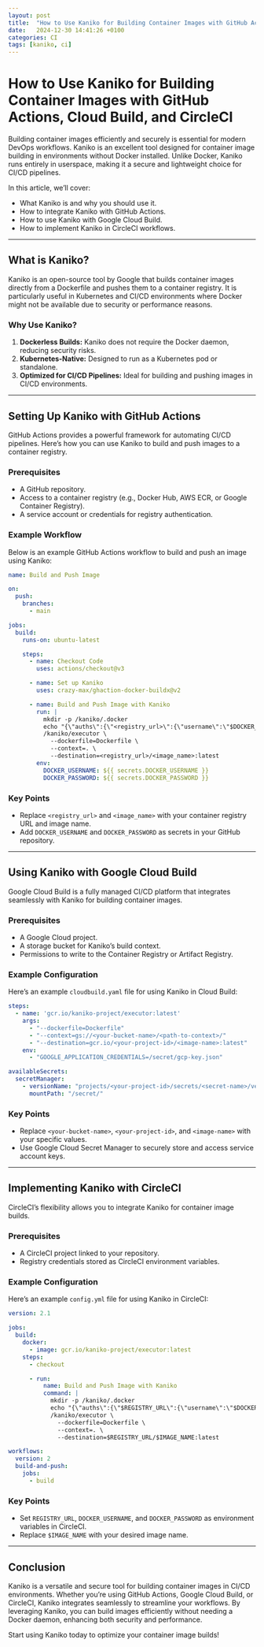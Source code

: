 ```yaml
---
layout: post
title:  "How to Use Kaniko for Building Container Images with GitHub Actions, Cloud Build, and CircleCI"
date:   2024-12-30 14:41:26 +0100
categories: CI
tags: [kaniko, ci]
---
```


# How to Use Kaniko for Building Container Images with GitHub Actions, Cloud Build, and CircleCI

Building container images efficiently and securely is essential for modern DevOps workflows. Kaniko is an excellent tool designed for container image building in environments without Docker installed. Unlike Docker, Kaniko runs entirely in userspace, making it a secure and lightweight choice for CI/CD pipelines.

In this article, we’ll cover:
- What Kaniko is and why you should use it.
- How to integrate Kaniko with GitHub Actions.
- How to use Kaniko with Google Cloud Build.
- How to implement Kaniko in CircleCI workflows.

---

## What is Kaniko?
Kaniko is an open-source tool by Google that builds container images directly from a Dockerfile and pushes them to a container registry. It is particularly useful in Kubernetes and CI/CD environments where Docker might not be available due to security or performance reasons.

### Why Use Kaniko?
1. **Dockerless Builds:** Kaniko does not require the Docker daemon, reducing security risks.
2. **Kubernetes-Native:** Designed to run as a Kubernetes pod or standalone.
3. **Optimized for CI/CD Pipelines:** Ideal for building and pushing images in CI/CD environments.

---

## Setting Up Kaniko with GitHub Actions
GitHub Actions provides a powerful framework for automating CI/CD pipelines. Here’s how you can use Kaniko to build and push images to a container registry.

### Prerequisites
- A GitHub repository.
- Access to a container registry (e.g., Docker Hub, AWS ECR, or Google Container Registry).
- A service account or credentials for registry authentication.

### Example Workflow
Below is an example GitHub Actions workflow to build and push an image using Kaniko:

```yaml
name: Build and Push Image

on:
  push:
    branches:
      - main

jobs:
  build:
    runs-on: ubuntu-latest

    steps:
      - name: Checkout Code
        uses: actions/checkout@v3

      - name: Set up Kaniko
        uses: crazy-max/ghaction-docker-buildx@v2

      - name: Build and Push Image with Kaniko
        run: |
          mkdir -p /kaniko/.docker
          echo "{\"auths\":{\"<registry_url>\":{\"username\":\"$DOCKER_USERNAME\",\"password\":\"$DOCKER_PASSWORD\"}}}" > /kaniko/.docker/config.json
          /kaniko/executor \
            --dockerfile=Dockerfile \
            --context=. \
            --destination=<registry_url>/<image_name>:latest
        env:
          DOCKER_USERNAME: ${{ secrets.DOCKER_USERNAME }}
          DOCKER_PASSWORD: ${{ secrets.DOCKER_PASSWORD }}
```

### Key Points
- Replace `<registry_url>` and `<image_name>` with your container registry URL and image name.
- Add `DOCKER_USERNAME` and `DOCKER_PASSWORD` as secrets in your GitHub repository.

---

## Using Kaniko with Google Cloud Build
Google Cloud Build is a fully managed CI/CD platform that integrates seamlessly with Kaniko for building container images.

### Prerequisites
- A Google Cloud project.
- A storage bucket for Kaniko’s build context.
- Permissions to write to the Container Registry or Artifact Registry.

### Example Configuration
Here’s an example `cloudbuild.yaml` file for using Kaniko in Cloud Build:

```yaml
steps:
  - name: 'gcr.io/kaniko-project/executor:latest'
    args:
      - "--dockerfile=Dockerfile"
      - "--context=gs://<your-bucket-name>/<path-to-context>/"
      - "--destination=gcr.io/<your-project-id>/<image-name>:latest"
    env:
      - "GOOGLE_APPLICATION_CREDENTIALS=/secret/gcp-key.json"

availableSecrets:
  secretManager:
    - versionName: "projects/<your-project-id>/secrets/<secret-name>/versions/latest"
      mountPath: "/secret/"
```

### Key Points
- Replace `<your-bucket-name>`, `<your-project-id>`, and `<image-name>` with your specific values.
- Use Google Cloud Secret Manager to securely store and access service account keys.

---

## Implementing Kaniko with CircleCI
CircleCI’s flexibility allows you to integrate Kaniko for container image builds.

### Prerequisites
- A CircleCI project linked to your repository.
- Registry credentials stored as CircleCI environment variables.

### Example Configuration
Here’s an example `config.yml` file for using Kaniko in CircleCI:

```yaml
version: 2.1

jobs:
  build:
    docker:
      - image: gcr.io/kaniko-project/executor:latest
    steps:
      - checkout

      - run:
          name: Build and Push Image with Kaniko
          command: |
            mkdir -p /kaniko/.docker
            echo "{\"auths\":{\"$REGISTRY_URL\":{\"username\":\"$DOCKER_USERNAME\",\"password\":\"$DOCKER_PASSWORD\"}}}" > /kaniko/.docker/config.json
            /kaniko/executor \
              --dockerfile=Dockerfile \
              --context=. \
              --destination=$REGISTRY_URL/$IMAGE_NAME:latest

workflows:
  version: 2
  build-and-push:
    jobs:
      - build
```

### Key Points
- Set `REGISTRY_URL`, `DOCKER_USERNAME`, and `DOCKER_PASSWORD` as environment variables in CircleCI.
- Replace `$IMAGE_NAME` with your desired image name.

---

## Conclusion
Kaniko is a versatile and secure tool for building container images in CI/CD environments. Whether you’re using GitHub Actions, Google Cloud Build, or CircleCI, Kaniko integrates seamlessly to streamline your workflows. By leveraging Kaniko, you can build images efficiently without needing a Docker daemon, enhancing both security and performance.

Start using Kaniko today to optimize your container image builds!
